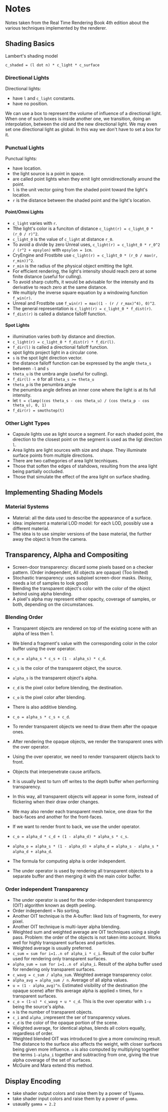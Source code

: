 # Notes

Notes taken from the Real Time Rendering Book 4th edition about the various techniques implemented by the renderer.

## Shading Basics

Lambert's shading model

`c_shaded = (l dot n) * c_light * c_surface`

### Directional Lights

Directional lights:
- have `l` and `c_light` constants.
- have no position.

We can use a box to represent the volume of influence of a directional light. When one of such boxes is inside another one, we transition, doing an interpolation, between the old and the new directional light. We may even set one directional light as global. In this way we don't have to set a box for it.

### Punctual Lights

Punctual lights:
- have location.
- the light source is a point in space.
- are called point lights when they emit light omnidirectionally around the point.
- `l` is the unit vector going from the shaded point toward the light's location.
- `r` is the distance between the shaded point and the light's location.

#### Point/Omni Lights

- `c_light` varies with `r`.
- Tthe light's color is a funciton of distance `c_light(r) = c_light_0 * (r_0 / r)^2`.
- `c_light_0` is the value of `c_light` at distance `r_0`.
- To avoid a divide by zero Unreal uses, `c_light(r) = c_light_0 * r_0^2 / (r^2 + epsylon)` with `epsylon = 1cm`.
- CryEngine and Frostbite use `c_light(r) = c_light_0 * (r_0 / max(r, r_min))^2`.
- `r_min` is the radius of the physical object emitting the light.
- For efficient rendering, the light's intensity should reach zero at some finite distance (useful for culling).
- To avoid sharp cutoffs, it would be advisable for the intensity and its derivative to reach zero at the same distance.
- We multiply the inverse square equation by a windowing function `f_win(r)`.
- Unreal and Frostbite use `f_win(r) = max((1 - (r / r_max)^4), 0)^2`.
- The general representation is `c_light(r) = c_light_0 * f_dist(r)`.
- `f_dist(r)` is called a distance falloff function.

#### Spot Lights

- illumination varies both by distance and direction.
- `c_light(r) = c_light_0 * f_dist(r) * f_dir(l)`.
- `f_dir(l)` is called a directional falloff function.
- spot lights project light in a circular cone.
- `s` is the spot light direction vector.
- the distance falloff function can be expressed by the angle `theta_s` between `-l` and `s`
- `theta_u` is the umbra angle (useful for culling).
- `f_dir(l) = 0` for all `theta_s >= theta_u`
- `theta_p` is the penumbra angle
- the penumbra angle defines an inner cone where the light is at its full intensity.
- let `t = clamp((cos theta_s - cos theta_u) / (cos theta_p - cos theta_u), 0, 1)`
- `f_dir(r) = smothstep(t)`

### Other Light Types

- Capsule lights use as light source a segment. For each shaded point, the direction to the closest point on the segment is used as the ligt direction `l`.
- Area lights are light sources with size and shape. They illuminate surface points from multiple directions.
- There are two cathegories of area light tecnhiques.
- Those that soften the edges of stahdows, resulting from the area light being partially occluded.
- Those that simulate the effect of the area light on surface shading.

## Implementing Shading Models

### Material Systems

- Material: all the data used to describe the appearance of a surface.
- Idea: implement a material LOD model: for each LOD, possibly use a different material.
- The idea is to use simpler versions of the base material, the further away the object is from the camera.

## Transparency, Alpha and Compositing

- Screen-door transparency: discard some pixels based on a checker pattern. (Order independent, All objects are opaque) (Too limited)
- Stochastic transparency: uses subpixel screen-door masks. (Noisy, needs a lot of samples to look good)
- Blending the transparent object's color with the color of the object behind using alpha blending.
- A pixel's alpha may represent either opacity, coverage of samples, or both, depending on the circumstances.

### Blending Order

- Transparent objects are rendered on top of the existing scene with an alpha of less then 1.
- We blend a fragment's value with the corresponding color in the color buffer using the over operator.
- `c_o = alpha_s * c_s + (1 - alpha_s) * c_d`.
- `c_s` is the color of the transparent object, the source.
- `alpha_s` is the transparent object's alpha.
- `c_d` is the pixel color before blending, the destination.
- `c_o` is the pixel color after  blending.

- There is also additive blending.
- `c_o = alpha_s * c_s + c_d`.

- To render transparent objects we need to draw them after the opaque ones.
- After rendering the opaque objects, we render the transparent ones with the over operator.
- Using the over operator, we need to render transparent objects back to front.
- Objects that interpenetrate cause artifacts.
- It is usually best to turn off writes to the depth buffer when performing transparency.
- In this way, all transparent objects will appear in some form, instead of flickering when their draw order changes.
- We may also render each transparent mesh twice, one draw for the back-faces and another for the front-faces.

- If we want to render front to back, we use the under operator.
- `c_o = alpha_d * c_d + (1 - alpha_d) * alpha_s * c_s`.
- `alpha_o = alpha_s * (1 - alpha_d) + alpha_d = alpha_s - alpha_s * alpha_d + alpha_d`.
- The formula for computing alpha is order independent.

- The under operator is used by rendering all transparent objects to a separate buffer and then merging it with the main color buffer.

### Order independent Transparency

- The under operator is used for the order-independent transparency (OIT) algorithm known as depth peeling.
- Order independent = No sorting.
- Another OIT technique is the A-buffer: liked lists of fragments, for every pixel.
- Another OIT technique is multi-layer alpha blending.
- Weighted sum and weighted average are OIT techniques using a single pass. Problem: the order of the objects is not taken into account. Works well for highly transparent surfaces and particles.
- Weighted average is usually preferred.
- `c_sum = sum for i=1..n of alpha_i * c_i`. Result of the color buffer used for rendering only transparent surfaces.
- `alpha_sum = sum for i=1..n of alpha_i`. Result of the alpha buffer used for rendering only transparent surfaces.
- `c_wavg = c_sum / alpha_sum`. Weighted average transparency color.
- `alpha_avg = alpha_sum / n`. Average of all alpha values.
- `u = (1 - alpha_avg)^n`. Estimated visibility of the destination (the opaque scene) after this average alpha is applied `n` times, for `n` transparent surfaces.
- `c_o = (1-u) * c_wavg + u * c_d`. This is the over operator with `1-u` being the source's alpha.
- `n` is the number of transparent objects.
- `c_i` and `alpha_i`represent the ser of transparency values.
- `c_d` is the color of the opaque portion of the scene.
- Weighted average, for identical alphas, blends all colors equally, regardless of order.
- Weighted blended OIT was introduced to give a more convincing result. The distance to the surface also affects the weight, with closer surfaces being given more influence. `u` is also computed by multiplying together the terms `1-alpha_i` together and subtracting from one, giving the true alpha coverage of the set of surfaces.
- McGuire and Mara extend this method.

## Display Encoding

- take shader output colors and raise them by a power of 1/`gamma`.
- take shader input colors and raise them by a power of `gamma`.
- usaually `gamma = 2.2`
